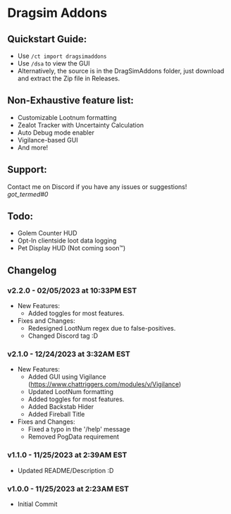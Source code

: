 # Dragsim Addons

## Quickstart Guide:
- Use `/ct import dragsimaddons`
- Use `/dsa` to view the GUI
- Alternatively, the source is in the DragSimAddons folder, just download and extract the Zip file in Releases.

## Non-Exhaustive feature list:
- Customizable Lootnum formatting
- Zealot Tracker with Uncertainty Calculation
- Auto Debug mode enabler
- Vigilance-based GUI
- And more!

## Support:
Contact me on Discord if you have any issues or suggestions!  
_got_termed#0_

## Todo:
- Golem Counter HUD
- Opt-In clientside loot data logging
- Pet Display HUD (Not coming soon™)

## Changelog

### v2.2.0 - 02/05/2023 at 10:33PM EST
- New Features:
  - Added toggles for most features.
- Fixes and Changes:
  - Redesigned LootNum regex due to false-positives.
  - Changed Discord tag :D

### v2.1.0 - 12/24/2023 at 3:32AM EST
- New Features:
  - Added GUI using Vigilance (https://www.chattriggers.com/modules/v/Vigilance)
  - Updated LootNum formatting
  - Added toggles for most features.
  - Added Backstab Hider
  - Added Fireball Title
- Fixes and Changes:
  - Fixed a typo in the '/help' message
  - Removed PogData requirement

### v1.1.0 - 11/25/2023 at 2:39AM EST
- Updated README/Description :D

### v1.0.0 - 11/25/2023 at 2:23AM EST
- Initial Commit

